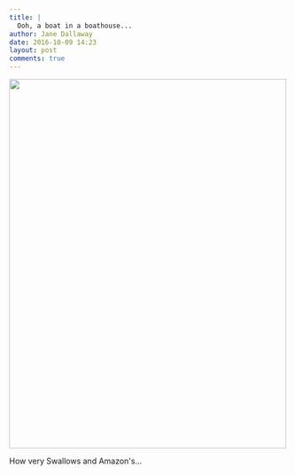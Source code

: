 ```yaml
---
title: |
  Ooh, a boat in a boathouse...
author: Jane Dallaway
date: 2016-10-09 14:23
layout: post
comments: true
---
```


<div>
        <a href="//static.skitters.dallaway.com/2016-10-09-ooh--a-boat-in-a-boathouse-fullsize-IMG_3832.JPG">
          <img src="//static.skitters.dallaway.com/2016-10-09-ooh--a-boat-in-a-boathouse-thumb-IMG_3832.JPG" width="500" height="667"/>
        </a>
      </div>

How very Swallows and Amazon's...

  

      